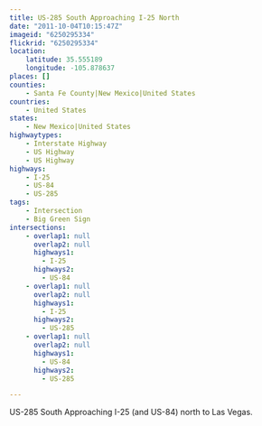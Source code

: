```yaml
---
title: US-285 South Approaching I-25 North
date: "2011-10-04T10:15:47Z"
imageid: "6250295334"
flickrid: "6250295334"
location:
    latitude: 35.555189
    longitude: -105.878637
places: []
counties:
    - Santa Fe County|New Mexico|United States
countries:
    - United States
states:
    - New Mexico|United States
highwaytypes:
    - Interstate Highway
    - US Highway
    - US Highway
highways:
    - I-25
    - US-84
    - US-285
tags:
    - Intersection
    - Big Green Sign
intersections:
    - overlap1: null
      overlap2: null
      highways1:
        - I-25
      highways2:
        - US-84
    - overlap1: null
      overlap2: null
      highways1:
        - I-25
      highways2:
        - US-285
    - overlap1: null
      overlap2: null
      highways1:
        - US-84
      highways2:
        - US-285

---
```

US-285 South Approaching I-25 (and US-84) north to Las Vegas.